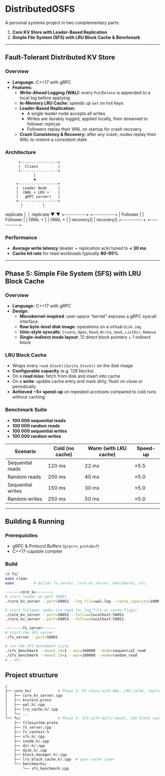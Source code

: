 # DistributedOSFS

A personal systems project in two complementary parts:

1. **Core KV Store with Leader-Based Replication**  
2. **Simple File System (SFS) with LRU Block Cache & Benchmark**

---

## Fault-Tolerant Distributed KV Store

### Overview

- **Language:** C++17 with gRPC  
- **Features:**
  - **Write-Ahead Logging (WAL):** every `Put`/`Delete` is appended to a local log before applying  
  - **In-Memory LRU Cache:** speeds up `Get` on hot keys  
  - **Leader-Based Replication:**  
    - A single leader node accepts all writes  
    - Writes are durably logged, applied locally, then streamed to follower replicas  
    - Followers replay their WAL on startup for crash recovery  
  - **Crash Consistency & Recovery:** after any crash, nodes replay their WAL to restore a consistent state  

### Architecture

          +-----------------+
          |  Client         |
          +-----------------+
                 │
                 ▼
         +------------------+
         |  Leader Node     |
         |  (WAL + LRU +    |
         |   gRPC server)   |
         +------------------+
           │         │ 
 replicate │         │ replicate
           ▼         ▼
    +-----------+  +-----------+
    | Follower  |  | Follower  |
    | (WAL +    |  | (WAL +    |
    |  recovery)|  |  recovery)|
    +-----------+  +-----------+


### Performance

- **Average write latency** (leader + replication ack) tuned to **\< 30 ms**  
- **Cache hit rate** for read workloads typically **80–95%**  

---

## Phase 5: Simple File System (SFS) with LRU Block Cache

### Overview

- **Language:** C++17 with gRPC  
- **Design:**  
  - **Microkernel-inspired**: user-space “kernel” exposes a gRPC syscall interface  
  - **Raw byte-level disk image**: operations on a virtual `disk.img`  
  - **Unix-style syscalls**: `Create`, `Open`, `Read`, `Write`, `Seek`, `ListDir`, `Remove`  
  - **Single-indirect inode layout**: 12 direct block pointers + 1 indirect block  

### LRU Block Cache

- Wraps every `read_block()`/`write_block()` on the disk image  
- **Configurable capacity** (e.g. 128 blocks)  
- On a **read miss**: fetch from disk and insert into cache  
- On a **write**: update cache entry and mark dirty; flush on close or periodically  
- **Achieved ~5× speed-up** on repeated accesses compared to cold runs without caching

### Benchmark Suite

- **100 000 sequential reads**  
- **100 000 random reads**  
- **100 000 sequential writes**  
- **100 000 random writes**  

| Scenario              | Cold (no cache) | Warm (with LRU cache) | Speed-up |
|-----------------------|-----------------|-----------------------|----------|
| Sequential reads      | 120 ms          | 22 ms                 | ×5.5     |
| Random reads          | 200 ms          | 40 ms                 | ×5.0     |
| Sequential writes     | 150 ms          | 30 ms                 | ×5.0     |
| Random writes         | 250 ms          | 50 ms                 | ×5.0     |

---

## Building & Running

### Prerequisites

- gRPC & Protocol Buffers (`grpc++`, `protobuf`)  
- C++17-capable compiler  

### Build

```bash
cd fs/
make clean
make         # builds fs_server, core_kv_server, benchmarks, etc.

-------core_kv--------
# start leader on port 50051
./core_kv_server --port=50051 --log_file=wal.log --cache_capacity=1000

# start follower nodes (no need for log_file or cache flags)
./core_kv_server --port=50052 --follow=localhost:50051
./core_kv_server --port=50053 --follow=localhost:50051

--------fs_server------
# start the SFS server
./fs_server --port=50061

# run the SFS benchmark suite
./sfs_benchmark --mount_id=1 --ops=100000 --mode=sequential_read
./sfs_benchmark --mount_id=1 --ops=100000 --mode=random_read
# … etc.
```

## Project structure

```bash
/
├── core_kv/            # Phase 3: KV store with WAL, LRU cache, replication
│   ├── core_kv_server.cpp
│   ├── kvstore.proto
│   ├── wal.h/.cpp
│   ├── lru_cache.h/.cpp
│   └── ...
└── fs/                 # Phase 5: SFS with multi-mount, LRU block cache
    ├── filesystem.proto
    ├── fs_server.cpp
    ├── fs_context.h
    ├── sfs.h/.cpp
    ├── inode.h/.cpp
    ├── dir.h/.cpp
    ├── disk.h/.cpp
    ├── block_manager.h/.cpp
    ├── lru_block_cache.h/.cpp  # your cache layer
    └── benchmarks/
        └── sfs_benchmark.cpp

```

